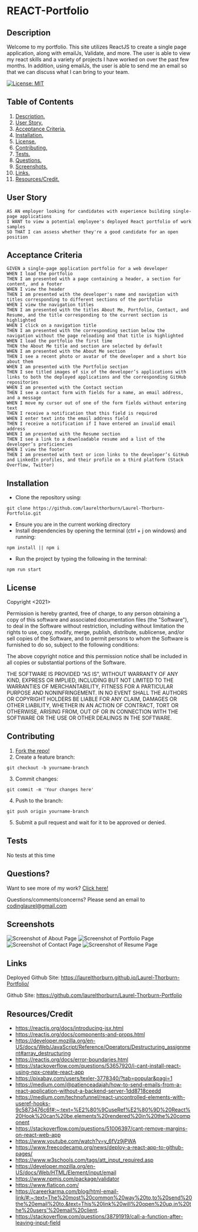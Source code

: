 # REACT-Portfolio

<a name="descsection"></a>
## Description
Welcome to my portfolio.  This site utilizes ReactJS to create a single page application, along with emailJs, Validate, and more.  The user is able to view my react skills and a variety of projects I have worked on over the past few months.  In addition, using emailJs, the user is able to send me an email so that we can discuss what I can bring to your team.

[![License: MIT](https://img.shields.io/badge/License-MIT-yellow.svg)](https://opensource.org/licenses/MIT)


## Table of Contents
1. [ Description. ](#descsection)
2. [ User Story. ](#usersection)
3. [ Acceptance Criteria. ](#acceptancesection)
4. [ Installation. ](#installsection)
5. [ License. ](#licensesection)
6. [ Contributing. ](#contribsection)
7. [ Tests. ](#testsection)
8. [ Questions. ](#questionssection)
9. [ Screenshots. ](#picsection)
10. [ Links. ](#linksection)
11. [ Resources/Credit. ](#creditsection)

<a name="usersection"></a>
## User Story
```
AS AN employer looking for candidates with experience building single-page applications
I WANT to view a potential employee's deployed React portfolio of work samples
SO THAT I can assess whether they're a good candidate for an open position

```

<a name="acceptancesection"></a>
## Acceptance Criteria
```
GIVEN a single-page application portfolio for a web developer
WHEN I load the portfolio
THEN I am presented with a page containing a header, a section for content, and a footer
WHEN I view the header
THEN I am presented with the developer's name and navigation with titles corresponding to different sections of the portfolio
WHEN I view the navigation titles
THEN I am presented with the titles About Me, Portfolio, Contact, and Resume, and the title corresponding to the current section is highlighted
WHEN I click on a navigation title
THEN I am presented with the corresponding section below the navigation without the page reloading and that title is highlighted
WHEN I load the portfolio the first time
THEN the About Me title and section are selected by default
WHEN I am presented with the About Me section
THEN I see a recent photo or avatar of the developer and a short bio about them
WHEN I am presented with the Portfolio section
THEN I see titled images of six of the developer’s applications with links to both the deployed applications and the corresponding GitHub repositories
WHEN I am presented with the Contact section
THEN I see a contact form with fields for a name, an email address, and a message
WHEN I move my cursor out of one of the form fields without entering text
THEN I receive a notification that this field is required
WHEN I enter text into the email address field
THEN I receive a notification if I have entered an invalid email address
WHEN I am presented with the Resume section
THEN I see a link to a downloadable resume and a list of the developer’s proficiencies
WHEN I view the footer
THEN I am presented with text or icon links to the developer’s GitHub and LinkedIn profiles, and their profile on a third platform (Stack Overflow, Twitter)

```

<a name="installsection"></a>
## Installation
* Clone the repository using:
```
git clone https://github.com/laurelthorburn/Laurel-Thorburn-Portfolio.git
```
* Ensure you are in the current working directory
* Install dependencies by opening the terminal (ctrl + j on windows) and running:
```
npm install || npm i
```
* Run the project by typing the following in the terminal:
```
npm run start
```

<a name="licensesection"></a>
## License
Copyright <2021>

Permission is hereby granted, free of charge, to any person obtaining a copy of this software and associated documentation files (the "Software"), to deal in the Software without restriction, including without limitation the rights to use, copy, modify, merge, publish, distribute, sublicense, and/or sell copies of the Software, and to permit persons to whom the Software is furnished to do so, subject to the following conditions:

The above copyright notice and this permission notice shall be included in all copies or substantial portions of the Software.

THE SOFTWARE IS PROVIDED "AS IS", WITHOUT WARRANTY OF ANY KIND, EXPRESS OR IMPLIED, INCLUDING BUT NOT LIMITED TO THE WARRANTIES OF MERCHANTABILITY, FITNESS FOR A PARTICULAR PURPOSE AND NONINFRINGEMENT. IN NO EVENT SHALL THE AUTHORS OR COPYRIGHT HOLDERS BE LIABLE FOR ANY CLAIM, DAMAGES OR OTHER LIABILITY, WHETHER IN AN ACTION OF CONTRACT, TORT OR OTHERWISE, ARISING FROM, OUT OF OR IN CONNECTION WITH THE SOFTWARE OR THE USE OR OTHER DEALINGS IN THE SOFTWARE.

  <a name="contribsection"></a>
## Contributing
  
1. [Fork the repo!](https://docs.github.com/en/get-started/quickstart/fork-a-repo)
2. Create a feature branch:
```
git checkout -b yourname-branch
```
3. Commit changes:
```
git commit -m 'Your changes here'
```
4. Push to the branch:
```
git push origin yourname-branch
```
5. Submit a pull request and wait for it to be approved or denied.

  <a name="testsection"></a>
## Tests
No tests at this time

  <a name="questionssection"></a>
## Questions?
  Want to see more of my work? [Click here!](https://github.com/laurelthorburn)

  Questions/comments/concerns? Please send an email to codinglaurel@gmail.com
  

  <a name="picsection"></a>
  ## Screenshots
  ![Screenshot of About Page](./src/media/screenshot1.png)
  ![Screenshot of Portfolio Page](./src/media/screenshot2.png)
  ![Screenshot of Contact Page](./src/media/screenshot3.png)
  ![Screenshot of Resume Page](./src/media/screenshot4.png)

  <a name="linksection"></a>
  ## Links

  Deployed Github Site: https://laurelthorburn.github.io/Laurel-Thorburn-Portfolio/
  
  Github Site: https://github.com/laurelthorburn/Laurel-Thorburn-Portfolio

  <a name="creditsection"></a>
## Resources/Credit
* https://reactjs.org/docs/introducing-jsx.html
* https://reactjs.org/docs/components-and-props.html
* https://developer.mozilla.org/en-US/docs/Web/JavaScript/Reference/Operators/Destructuring_assignment#array_destructuring
* https://reactjs.org/docs/error-boundaries.html
* https://stackoverflow.com/questions/53657920/i-cant-install-react-using-npx-create-react-app
* https://pixabay.com/users/texler-3778340/?tab=popular&pagi=1
* https://medium.com/@patienceadajah/how-to-send-emails-from-a-react-application-without-a-backend-server-1dd8718ceedd
* https://medium.com/technofunnel/react-uncontrolled-elements-with-useref-hooks-9c5873476c6f#:~:text=%E2%80%9CuseRef%E2%80%9D%20React%20Hook%20can%20be,elements%20rendered%20in%20the%20component
* https://stackoverflow.com/questions/51006397/cant-remove-margins-on-react-web-app
* https://www.youtube.com/watch?v=y_6fVz9jPWA
* https://www.freecodecamp.org/news/deploy-a-react-app-to-github-pages/
* https://www.w3schools.com/tags/att_input_required.asp
* https://developer.mozilla.org/en-US/docs/Web/HTML/Element/input/email
* https://www.npmjs.com/package/validator
* https://www.flaticon.com/
* https://careerkarma.com/blog/html-email-link/#:~:text=The%20most%20common%20way%20to,to%20send%20the%20email%20to.&text=This%20link%20will%20open%20up,in%20the%20users'%20email%20client.
* https://stackoverflow.com/questions/38791919/call-a-function-after-leaving-input-field


